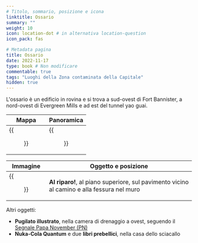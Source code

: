 ```yaml
---
# Titolo, sommario, posizione e icona
linktitle: Ossario
summary: ""
weight: 10
icon: location-dot # in alternativa location-question
icon_pack: fas

# Metadata pagina
title: Ossario
date: 2022-11-17
type: book # Non modificare
commentable: true
tags: "Luoghi della Zona contaminata della Capitale"
hidden: true
---
```




L'ossario è un edificio in rovina e si trova a sud-ovest di Fort Bannister, a nord-ovest di Evergreen Mills e ad est del tunnel yao guai. 

| Mappa                                     | Panoramica                            |
| ----------------------------------------- | ------------------------------------- |
| {{<figure src="Charnel_House_loc.webp">}} | {{<figure src="Charnel_House.webp">}} |

| Immagine                                             | Oggetto e posizione                                                                        |
| ---------------------------------------------------- | ------------------------------------------------------------------------------------------ |
| {{<figure src="Charnel_House_Duck_and_Cover.webp">}} | **Al riparo!**, al piano superiore, sul pavimento vicino al camino e alla fessura nel muro |

Altri oggetti:
- **Pugilato illustrato**, nella camera di drenaggio a ovest, seguendo il [Segnale Papa November (PN)](../camere-di-drenaggio)
- **Nuka-Cola Quantum** e due **libri prebellici**, nella casa dello sciacallo
